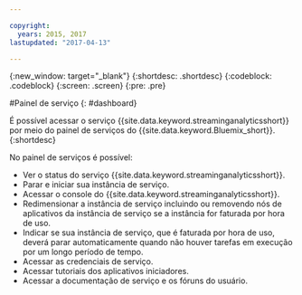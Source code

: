 ```yaml
---

copyright:
  years: 2015, 2017
lastupdated: "2017-04-13"

---
```


<!-- Attribute definitions -->
{:new_window: target="_blank"}
{:shortdesc: .shortdesc}
{:codeblock: .codeblock}
{:screen: .screen}
{:pre: .pre}

#Painel de serviço
{: #dashboard}

É possível acessar o serviço {{site.data.keyword.streaminganalyticsshort}} por meio do painel de serviços do {{site.data.keyword.Bluemix_short}}.
{:shortdesc}

No painel de serviços é possível:

* Ver o status do serviço {{site.data.keyword.streaminganalyticsshort}}.
* Parar e iniciar sua instância de serviço.
* Acessar o console do {{site.data.keyword.streaminganalyticsshort}}.
* Redimensionar a instância de serviço incluindo ou removendo nós de aplicativos da instância de
serviço se a instância for faturada por hora de uso.
* Indicar se sua instância de serviço, que é faturada por hora de uso, deverá parar
automaticamente quando não houver tarefas em execução por um longo período de tempo.
* Acessar as credenciais de serviço.
* Acessar tutoriais dos aplicativos iniciadores.
* Acessar a documentação de serviço e os fóruns do usuário.
